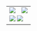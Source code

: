 <table>
  <tr>
    <td>
      <img src="https://github-readme-stats.vercel.app/api?username=fjx13038033078&theme=rose&show_icons=true" />
    </td>
    <td>
      <img src="https://github-readme-stats.vercel.app/api/top-langs/?username=fjx13038033078&layout=donut&theme=rose&exclude_repo=github-readme-stats,anuraghazra.github.io" />
    </td>
  </tr>
  <tr>
    <td colspan="2">
      <img src="https://github-readme-stats.vercel.app/api/pin/?username=fjx13038033078&repo=ruoyi-CERS&theme=rose" />
      <img src="https://github-readme-stats.vercel.app/api/pin/?username=fjx13038033078&repo=ruoyi-ICH&theme=rose" />
    </td>
  </tr>
</table>

